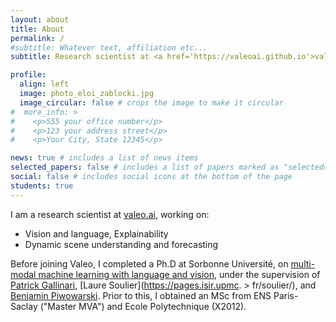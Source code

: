 ```yaml
---
layout: about
title: About
permalink: /
#subtitle: Whatever text, affiliation etc...
subtitle: Research scientist at <a href='https://valeoai.github.io'>valeo.ai</a>

profile:
  align: left
  image: photo_eloi_zablocki.jpg
  image_circular: false # crops the image to make it circular
#  more_info: >
#    <p>555 your office number</p>
#    <p>123 your address street</p>
#    <p>Your City, State 12345</p>

news: true # includes a list of news items
selected_papers: false # includes a list of papers marked as "selected={true}"
social: false # includes social icons at the bottom of the page
students: true
---
```


I am a research scientist at [valeo.ai](https://valeoai.github.io), working on:
- Vision and language, Explainability
- Dynamic scene understanding and forecasting

Before joining Valeo, I completed a Ph.D at Sorbonne Université, on [multi-modal machine learning with language and vision](https://theses.fr/2019SORUS409), under the supervision of [Patrick Gallinari](https://pages.isir.upmc.fr/gallinari/), [Laure Soulier](https://pages.isir.upmc. >   fr/soulier/), and [Benjamin Piwowarski](https://www.piwowarski.fr/). Prior to this, I obtained an MSc from ENS Paris-Saclay ("Master MVA") and Ecole Polytechnique (X2012).
